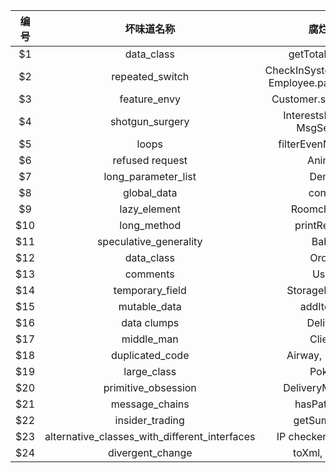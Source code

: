 | 编号 |                  坏味道名称                   |                   腐烂点                    |
| :--: | :-------------------------------------------: | :-----------------------------------------: |
| \$1  |                  data_class                   |               getTotalPrice()               |
| \$2  |                repeated_switch                | CheckInSystem.checkIn, Employee.payAmount() |
| \$3  |                 feature_envy                  |            Customer.statement()             |
| \$4  |                shotgun_surgery                |         InterestsHandler, MsgSender         |
| \$5  |                     loops                     |             filterEvenNumber()              |
| \$6  |                refused request                |                   Animal                    |
| \$7  |              long_parameter_list              |                    Demo                     |
| \$8  |                  global_data                  |                   config                    |
| \$9  |                 lazy_element                  |                 Roomchecker                 |
| \$10 |                  long_method                  |                printReceipt                 |
| \$11 |            speculative_generality             |                    Baby                     |
| \$12 |                  data_class                   |                    Order                    |
| \$13 |                   comments                    |                    User                     |
| \$14 |                temporary_field                |                StorageManger                |
| \$15 |                 mutable_data                  |                  addItem()                  |
| \$16 |                  data clumps                  |                   Deliver                   |
| \$17 |                  middle_man                   |                   Client                    |
| \$18 |                duplicated_code                |               Airway, Receipt               |
| \$19 |                  large_class                  |                    Poker                    |
| \$20 |              primitive_obsession              |               DeliveryManager               |
| \$21 |                message_chains                 |                hasPatient()                 |
| \$22 |                insider_trading                |                 getSummary                  |
| \$23 | alternative_classes_with_different_interfaces |            IP checker/validator             |
| \$24 |               divergent_change                |                toXml, toText                |
